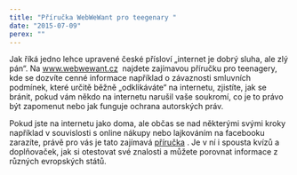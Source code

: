 ```yaml
---
title: "Příručka WebWeWant pro teegenary "
date: "2015-07-09"
perex: ""
---
```


<p class="MsoNormal perex">Jak říká jedno lehce upravené české přísloví „internet je dobrý sluha, ale zlý pán“. Na <a title="Otevření do nového okna" href="http://www.webwewant.cz/" target="_blank">www.webwewant.cz</a> <img alt="" src="typo3/ext/od_linkdesc/icons/external.gif" class="od_linkdesc_icon_external" /> najdete zajímavou příručku pro teenagery, kde se dozvíte cenné informace například o závaznosti smluvních podmínek, které určitě běžně „odklikáváte“ na internetu, zjistíte, jak se bránit, pokud vám někdo na internetu narušil vaše soukromí, co je to právo být zapomenut nebo jak funguje ochrana autorských práv.</p><p class="MsoNormal perex"></p><p class="MsoNormal">Pokud jste na internetu jako doma, ale občas se nad některými svými kroky například v souvislosti s online nákupy nebo lajkováním na facebooku zarazíte, právě pro vás je tato zajímavá <a title="Otevření do nového okna" href="http://www.webwewant.eu/cs/web/guest/get-the-www" target="_blank">příručka</a> <img alt="" src="typo3/ext/od_linkdesc/icons/external.gif" class="od_linkdesc_icon_external" />. Je v ní i spousta kvízů a doplňovaček, jak si otestovat své znalosti a můžete porovnat informace z různých evropských států. </p>
